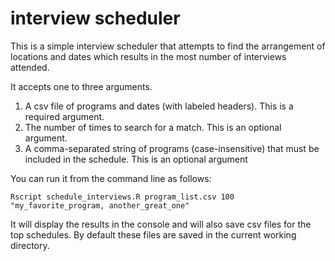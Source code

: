# interview scheduler
This is a simple interview scheduler that attempts to find the arrangement of locations and dates which results in the most number of interviews attended.

It accepts one to three arguments.

1. A csv file of programs and dates (with labeled headers). This is a required argument.
2. The number of times to search for a match. This is an optional argument.
3. A comma-separated string of programs (case-insensitive) that must be included in the schedule. This is an optional argument

You can run it from the command line as follows:

```{r}
Rscript schedule_interviews.R program_list.csv 100 "my_favorite_program, another_great_one"
```

It will display the results in the console and will also save csv files for the top schedules. By default these files are saved in the current working directory.
